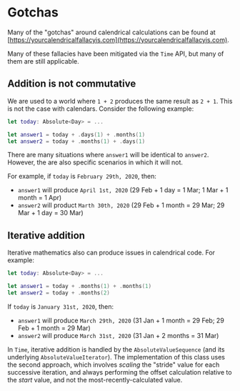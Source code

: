 # Gotchas

Many of the "gotchas" around calendrical calculations can be found at [https://yourcalendricalfallacyis.com](https://yourcalendricalfallacyis.com).

Many of these fallacies have been mitigated via the `Time` API, but many of them are still applicable.

## Addition is not commutative

We are used to a world where `1 + 2` produces the same result as `2 + 1`. This is not the case with calendars. Consider the following example:

```swift
let today: Absolute<Day> = ...

let answer1 = today + .days(1) + .months(1)
let answer2 = today + .months(1) + .days(1)
```

There are many situations where `answer1` will be identical to `answer2`. However, the are also specific scenarios in which it will not.

For example, if `today` is `February 29th, 2020`, then:
- `answer1` will produce `April 1st, 2020` (29 Feb + 1 day = 1 Mar; 1 Mar + 1 month = 1 Apr)
- `answer2` will product `Marth 30th, 2020` (29 Feb + 1 month = 29 Mar; 29 Mar + 1 day = 30 Mar)

## Iterative addition

Iterative mathematics also can produce issues in calendrical code. For example:

```swift
let today: Absolute<Day> = ...

let answer1 = today + .months(1) + .months(1)
let answer2 = today + .months(2)
```

If `today` is `January 31st, 2020`, then:
- `answer1` will produce `March 29th, 2020` (31 Jan + 1 month = 29 Feb; 29 Feb + 1 month = 29 Mar)
- `answer2` will produce `March 31st, 2020` (31 Jan + 2 months = 31 Mar)

In `Time`, iterative addition is handled by the `AbsoluteValueSequence` (and its underlying `AbsoluteValueIterator`). The implementation of this class uses the second approach, which involves *scaling* the "stride" value for each successive iteration, and always performing the offset calculation relative to the *start* value, and not the most-recently-calculated value.
